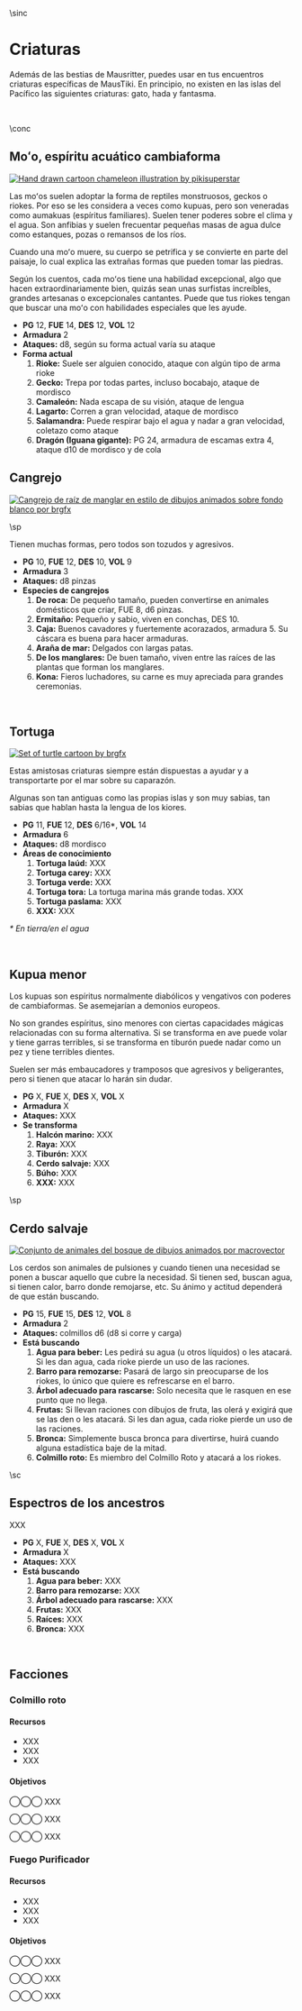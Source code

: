\sinc

# Criaturas

Además de las bestias de Mausritter, puedes usar en tus encuentros criaturas específicas de MausTiki. En principio, no existen en las islas del Pacífico las siguientes criaturas: gato, hada y fantasma.

&nbsp;

\conc

## Moʻo, espíritu acuático cambiaforma

[![Hand drawn cartoon chameleon illustration by pikisuperstar](./images/8857409.png "Hand drawn cartoon chameleon illustration by pikisuperstar")](https://www.freepik.com/free-vector/hand-drawn-cartoon-chameleon-illustration_41098866.htm "Hand drawn cartoon chameleon illustration by pikisuperstar")

Las moʻos suelen adoptar la forma de reptiles monstruosos, geckos o riokes. Por eso se les considera a veces como kupuas, pero son veneradas como aumakuas (espíritus familiares). Suelen tener poderes sobre el clima y el agua. Son anfibias y suelen frecuentar pequeñas masas de agua dulce como estanques, pozas o remansos de los ríos. 

Cuando una moʻo muere, su cuerpo se petrifica y se convierte en parte del paisaje, lo cual explica las extrañas formas que pueden tomar las piedras.

Según los cuentos, cada moʻos tiene una habilidad excepcional, algo que hacen extraordinariamente bien, quizás sean unas surfistas increíbles, grandes artesanas o excepcionales cantantes. Puede que tus riokes tengan que buscar una moʻo con habilidades especiales que les ayude.

* **PG** 12, **FUE** 14, **DES** 12, **VOL** 12
* **Armadura** 2
* **Ataques:** d8, según su forma actual varía su ataque
* **Forma actual**
  1. **Rioke:** Suele ser alguien conocido, ataque con algún tipo de arma rioke
  2. **Gecko:** Trepa por todas partes, incluso bocabajo, ataque de mordisco
  3. **Camaleón:** Nada escapa de su visión, ataque de lengua
  4. **Lagarto:** Corren a gran velocidad, ataque de mordisco
  5. **Salamandra:** Puede respirar bajo el agua y nadar a gran velocidad, coletazo como ataque
  6. **Dragón (Iguana gigante):** PG 24, armadura de escamas extra 4, ataque d10 de mordisco y de cola
&nbsp;

## Cangrejo

[![Cangrejo de raíz de manglar en estilo de dibujos animados sobre fondo blanco por brgfx](./images/8rhu_dqk9_210504.png "Cangrejo de raíz de manglar en estilo de dibujos animados sobre fondo blanco por brgfx")](https://www.freepik.es/vector-gratis/cangrejo-raiz-manglar-estilo-dibujos-animados-sobre-fondo-blanco_18987431.htm "Cangrejo de raíz de manglar en estilo de dibujos animados sobre fondo blanco por brgfx")

\sp

Tienen muchas formas, pero todos son tozudos y agresivos.

* **PG** 10, **FUE** 12, **DES** 10, **VOL** 9
* **Armadura** 3
* **Ataques:** d8 pinzas
* **Especies de cangrejos**
  1. **De roca:** De pequeño tamaño, pueden convertirse en animales domésticos que criar, FUE 8, d6 pinzas.
  2. **Ermitaño:** Pequeño y sabio, viven en conchas, DES 10.
  3. **Caja:** Buenos cavadores y fuertemente acorazados, armadura 5. Su cáscara es buena para hacer armaduras.
  4. **Araña de mar:** Delgados con largas patas.
  5. **De los manglares:** De buen tamaño, viven entre las raíces de las plantas que forman los manglares.
  6. **Kona:** Fieros luchadores, su carne es muy apreciada para grandes ceremonias.

&nbsp;

## Tortuga

[![Set of turtle cartoon by brgfx](./images/61lk_9glg_200407.png "Set of turtle cartoon by brgfx")](https://www.freepik.com/free-vector/set-turtle-cartoon_20424112.htm "Set of turtle cartoon by brgfx")

Estas amistosas criaturas siempre están dispuestas a ayudar y a transportarte por el mar sobre su caparazón.

Algunas son tan antiguas como las propias islas y son muy sabias, tan sabias que hablan hasta la lengua de los kiores.

* **PG** 11, **FUE** 12, **DES** 6/16*, **VOL** 14
* **Armadura** 6
* **Ataques:** d8 mordisco
* **Áreas de conocimiento**
  1. **Tortuga laúd:** XXX
  2. **Tortuga carey:** XXX
  3. **Tortuga verde:** XXX
  4. **Tortuga tora:** La tortuga marina más grande todas. XXX
  5. **Tortuga paslama:** XXX
  6. **XXX:** XXX
  
_&ast; En tierra/en el agua_

&nbsp;
  
## Kupua menor

Los kupuas son espíritus normalmente diabólicos y vengativos con poderes de cambiaformas. Se asemejarían a demonios europeos.

No son grandes espíritus, sino menores con ciertas capacidades mágicas relacionadas con su forma alternativa. Si se transforma en ave puede volar y tiene garras terribles, si se transforma en tiburón puede nadar como un pez y tiene terribles dientes.

Suelen ser más embaucadores y tramposos que agresivos y beligerantes, pero si tienen que atacar lo harán sin dudar.

* **PG** X, **FUE** X, **DES** X, **VOL** X
* **Armadura** X
* **Ataques:** XXX
* **Se transforma**
  1. **Halcón marino:** XXX
  2. **Raya:** XXX
  3. **Tiburón:** XXX
  4. **Cerdo salvaje:** XXX
  5. **Búho:** XXX
  6. **XXX:** XXX

\sp

##  Cerdo salvaje

[![Conjunto de animales del bosque de dibujos animados por macrovector](./images/36192.png "Conjunto de animales del bosque de dibujos animados por macrovector")](https://www.freepik.es/vector-gratis/conjunto-animales-bosque-dibujos-animados_9509586.htm "Conjunto de animales del bosque de dibujos animados por macrovector")

Los cerdos son animales de pulsiones y cuando tienen una necesidad se ponen a buscar aquello que cubre la necesidad. Si tienen sed, buscan agua, si tienen calor, barro donde remojarse, etc. Su ánimo y actitud dependerá de que están buscando.

* **PG** 15, **FUE** 15, **DES** 12, **VOL** 8
* **Armadura** 2
* **Ataques:** colmillos d6 (d8 si corre y carga) 
* **Está buscando**
  1. **Agua para beber:** Les pedirá su agua (u otros líquidos) o les atacará. Si les dan agua, cada rioke pierde un uso de las raciones.
  2. **Barro para remozarse:** Pasará de largo sin preocuparse de los riokes, lo único que quiere es refrescarse en el barro.
  3. **Árbol adecuado para rascarse:** Solo necesita que le rasquen en ese punto que no llega.
  4. **Frutas:** Si llevan raciones con dibujos de fruta, las olerá y exigirá que se las den o les atacará. Si les dan agua, cada rioke pierde un uso de las raciones.
  5. **Bronca:** Simplemente busca bronca para divertirse, huirá cuando alguna estadística baje de la mitad.
  6. **Colmillo roto:** Es miembro del Colmillo Roto y atacará a los riokes.

\sc

## Espectros de los ancestros

XXX

* **PG** X, **FUE** X, **DES** X, **VOL** X
* **Armadura** X
* **Ataques:** XXX
* **Está buscando**
  1. **Agua para beber:** XXX
  2. **Barro para remozarse:** XXX
  3. **Árbol adecuado para rascarse:** XXX
  4. **Frutas:** XXX
  5. **Raíces:** XXX
  6. **Bronca:** XXX

&nbsp;

## Facciones

### Colmillo roto

#### Recursos

* XXX
* XXX
* XXX

#### Objetivos

◯◯◯ XXX

◯◯◯ XXX

◯◯◯ XXX

### Fuego Purificador

#### Recursos

* XXX
* XXX
* XXX

#### Objetivos

◯◯◯ XXX

◯◯◯ XXX

◯◯◯ XXX